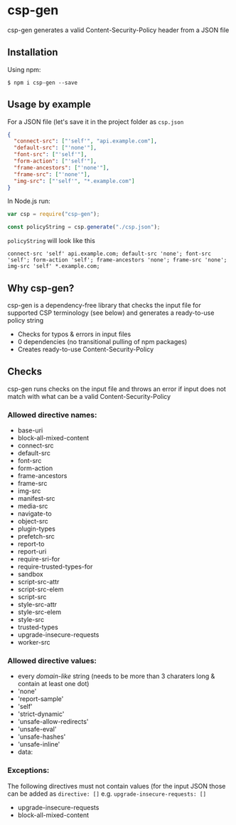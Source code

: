 # csp-gen

csp-gen generates a valid Content-Security-Policy header from a JSON file

## Installation

Using npm:

```shell
$ npm i csp-gen --save
```

## Usage by example

For a JSON file (let's save it in the project folder as `csp.json`

```json
{
  "connect-src": ["'self'", "api.example.com"],
  "default-src": ["'none'"],
  "font-src": ["'self'"],
  "form-action": ["'self'"],
  "frame-ancestors": ["'none'"],
  "frame-src": ["'none'"],
  "img-src": ["'self'", "*.example.com"]
}
```

In Node.js run:

```js
var csp = require("csp-gen");

const policyString = csp.generate("./csp.json");
```

`policyString` will look like this

```text
connect-src 'self' api.example.com; default-src 'none'; font-src 'self'; form-action 'self'; frame-ancestors 'none'; frame-src 'none'; img-src 'self' *.example.com;
```

## Why csp-gen?

csp-gen is a dependency-free library that checks the input file for supported CSP terminology (see below) and generates a ready-to-use policy string

- Checks for typos & errors in input files
- 0 dependencies (no transitional pulling of npm packages)
- Creates ready-to-use Content-Security-Policy

## Checks

csp-gen runs checks on the input file and throws an error if input does not match with what can be a valid Content-Security-Policy

### Allowed directive names:

- base-uri
- block-all-mixed-content
- connect-src
- default-src
- font-src
- form-action
- frame-ancestors
- frame-src
- img-src
- manifest-src
- media-src
- navigate-to
- object-src
- plugin-types
- prefetch-src
- report-to
- report-uri
- require-sri-for
- require-trusted-types-for
- sandbox
- script-src-attr
- script-src-elem
- script-src
- style-src-attr
- style-src-elem
- style-src
- trusted-types
- upgrade-insecure-requests
- worker-src

### Allowed directive values:

- every _domain-like_ string (needs to be more than 3 charaters long & contain at least one dot)
- 'none'
- 'report-sample'
- 'self'
- 'strict-dynamic'
- 'unsafe-allow-redirects'
- 'unsafe-eval'
- 'unsafe-hashes'
- 'unsafe-inline'
- data:

### Exceptions:

The following directives must not contain values (for the input JSON those can be added as `directive: []` e.g. `upgrade-insecure-requests: []`

- upgrade-insecure-requests
- block-all-mixed-content
